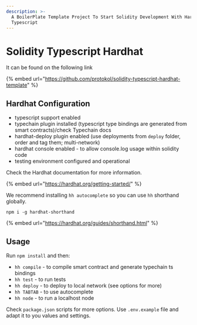 ```yaml
---
description: >-
  A BoilerPlate Template Project To Start Solidity Development With Hardhat and
  Typescript
---
```


# Solidity Typescript Hardhat

It can be found on the following link

{% embed url="https://github.com/protokol/solidity-typescript-hardhat-template" %}

## Hardhat Configuration

* typescript support enabled
* typechain plugin installed \(typescript type bindings are generated from smart contracts\)/check Typechain docs
* hardhat-deploy plugin enabled \(use deployments from `deploy` folder, order and tag them; multi-network\)
* hardhat console enabled - to allow console.log usage within solidity code
* testing environment configured and operational

Check the Hardhat documentation for more information.

{% embed url="https://hardhat.org/getting-started/" %}

We recommend installing `hh autocomplete` so you can use `hh` shorthand globally.

`npm i -g hardhat-shorthand`

{% embed url="https://hardhat.org/guides/shorthand.html" %}

## Usage

Run `npm install` and then:

* `hh compile` - to compile smart contract and generate typechain ts bindings
* `hh test` - to run tests
* `hh deploy` - to deploy to local network \(see options for more\)
* `hh TABTAB` - to use autocomplete
* `hh node` - to run a localhost node

Check `package.json` scripts for more options. Use `.env.example` file and adapt it to you values and settings.

